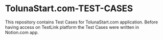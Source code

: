 # TolunaStart.com-TEST-CASES
This repository contains Test Cases for TolunaStart.com application. 
Before having access on TestLink platform the Test Cases were written in Notion.com app.
